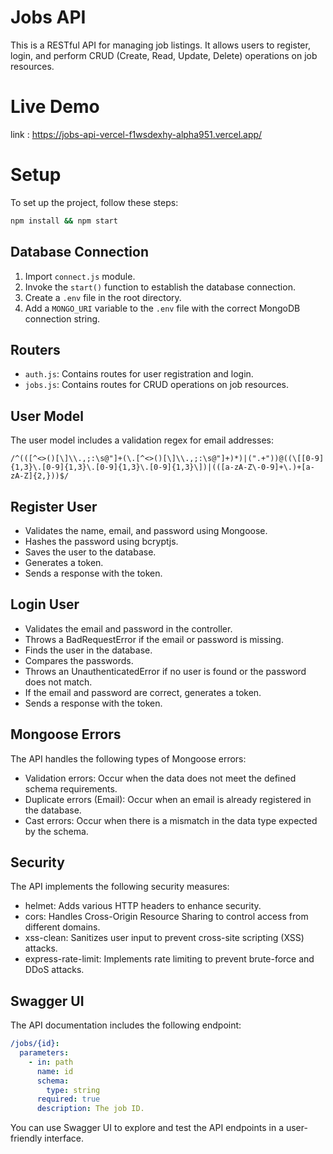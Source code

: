 # Jobs API

This is a RESTful API for managing job listings. It allows users to register, login, and perform CRUD (Create, Read, Update, Delete) operations on job resources.

# Live Demo
  link : <https://jobs-api-vercel-f1wsdexhy-alpha951.vercel.app/>
  
# Setup

To set up the project, follow these steps:

```bash
npm install && npm start
```

## Database Connection

1. Import `connect.js` module.
2. Invoke the `start()` function to establish the database connection.
3. Create a `.env` file in the root directory.
4. Add a `MONGO_URI` variable to the `.env` file with the correct MongoDB connection string.

## Routers

- `auth.js`: Contains routes for user registration and login.
- `jobs.js`: Contains routes for CRUD operations on job resources.

## User Model

The user model includes a validation regex for email addresses:

```regex
/^(([^<>()[\]\\.,;:\s@"]+(\.[^<>()[\]\\.,;:\s@"]+)*)|(".+"))@((\[[0-9]{1,3}\.[0-9]{1,3}\.[0-9]{1,3}\.[0-9]{1,3}\])|(([a-zA-Z\-0-9]+\.)+[a-zA-Z]{2,}))$/
```

## Register User

- Validates the name, email, and password using Mongoose.
- Hashes the password using bcryptjs.
- Saves the user to the database.
- Generates a token.
- Sends a response with the token.

## Login User

- Validates the email and password in the controller.
- Throws a BadRequestError if the email or password is missing.
- Finds the user in the database.
- Compares the passwords.
- Throws an UnauthenticatedError if no user is found or the password does not match.
- If the email and password are correct, generates a token.
- Sends a response with the token.

## Mongoose Errors

The API handles the following types of Mongoose errors:

- Validation errors: Occur when the data does not meet the defined schema requirements.
- Duplicate errors (Email): Occur when an email is already registered in the database.
- Cast errors: Occur when there is a mismatch in the data type expected by the schema.

## Security

The API implements the following security measures:

- helmet: Adds various HTTP headers to enhance security.
- cors: Handles Cross-Origin Resource Sharing to control access from different domains.
- xss-clean: Sanitizes user input to prevent cross-site scripting (XSS) attacks.
- express-rate-limit: Implements rate limiting to prevent brute-force and DDoS attacks.

## Swagger UI

The API documentation includes the following endpoint:

```yaml
/jobs/{id}:
  parameters:
    - in: path
      name: id
      schema:
        type: string
      required: true
      description: The job ID.
```

You can use Swagger UI to explore and test the API endpoints in a user-friendly interface.

